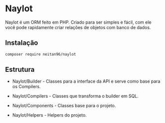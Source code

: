 # Naylot

Naylot é um ORM feito em PHP. Criado para ser simples e fácil, com ele você pode rapidamente criar relações de objetos com banco de dados.

## Instalação

```sh
composer require neitan96/naylot
```

## Estrutura

* Naylot/Builder - Classes para a interface da API e serve como base para os Compilers.

* Naylot/Compilers - Classes que transforma o builder em SQL.

* Naylot/Components - Classes base para o projeto.

* Naylot/Helpers - Helpers do projeto.